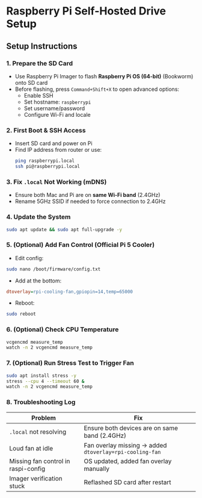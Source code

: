 # Raspberry Pi Self-Hosted Drive Setup

## Setup Instructions

### 1. Prepare the SD Card

- Use Raspberry Pi Imager to flash **Raspberry Pi OS (64-bit)** (Bookworm) onto SD card
- Before flashing, press `Command+Shift+X` to open advanced options:
  - Enable SSH
  - Set hostname: `raspberrypi`
  - Set username/password
  - Configure Wi-Fi and locale

### 2. First Boot & SSH Access

- Insert SD card and power on Pi
- Find IP address from router or use:
  ```bash
  ping raspberrypi.local
  ssh pi@raspberrypi.local
  ```

### 3. Fix `.local` Not Working (mDNS)

- Ensure both Mac and Pi are on **same Wi-Fi band** (2.4GHz)
- Rename 5GHz SSID if needed to force connection to 2.4GHz

### 4. Update the System

```bash
sudo apt update && sudo apt full-upgrade -y
```

### 5. (Optional) Add Fan Control (Official Pi 5 Cooler)

- Edit config:

```bash
sudo nano /boot/firmware/config.txt
```

- Add at the bottom:

```ini
dtoverlay=rpi-cooling-fan,gpiopin=14,temp=65000
```

- Reboot:

```bash
sudo reboot
```

### 6. (Optional) Check CPU Temperature

```bash
vcgencmd measure_temp
watch -n 2 vcgencmd measure_temp
```

### 7. (Optional) Run Stress Test to Trigger Fan

```bash
sudo apt install stress -y
stress --cpu 4 --timeout 60 &
watch -n 2 vcgencmd measure_temp
```

### 8. Troubleshooting Log

| Problem                             | Fix                                                     |
| ----------------------------------- | ------------------------------------------------------- |
| `.local` not resolving              | Ensure both devices are on same band (2.4GHz)           |
| Loud fan at idle                    | Fan overlay missing → added `dtoverlay=rpi-cooling-fan` |
| Missing fan control in raspi-config | OS updated, added fan overlay manually                  |
| Imager verification stuck           | Reflashed SD card after restart                         |
